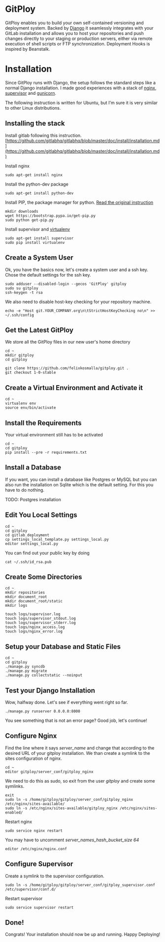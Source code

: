 # GitPloy

GitPloy enables you to build your own self-contained versioning and deployment system. Backed by [Django](https://www.djangoproject.com/) it seamlessly integrates with your GitLab installation and allows you to host your repositories and push changes directly to your staging or production servers, either via remote execution of shell scripts or FTP synchronization. Deployment Hooks is inspired by Beanstalk. 


Installation
============

Since GitPloy runs with Django, the setup follows the standard steps like a normal Django installation. I made good experiences with a stack of [nginx](http://nginx.org/), [supervisor](http://supervisord.org/) and [gunicorn](http://gunicorn.org/).

The following instruction is written for Ubuntu, but I'm sure it is very similar to other Linux distributions.


Installing the stack
--------------------

Install gitlab following this instruction.
[https://github.com/gitlabhq/gitlabhq/blob/master/doc/install/installation.md](https://github.com/gitlabhq/gitlabhq/blob/master/doc/install/installation.md)

	

Install nginx

	sudo apt-get install nginx	
	
Install the python-dev package
	
	sudo apt-get install python-dev
	
Install PIP, the package manager for python. [Read the original instruction](http://pip.readthedocs.org/en/latest/installing.html)
	
	mkdir downloads
	wget https://bootstrap.pypa.io/get-pip.py
	sudo python get-pip.py
	
Install supervisor and [virtualenv](https://virtualenv.pypa.io/en/latest/)

	sudo apt-get install supervisor
	sudo pip install virtualenv
	

	


Create a System User
--------------------

Ok, you have the basics now, let's create a system user and a ssh key. Chose the default settings for the ssh key.

	sudo adduser --disabled-login --gecos 'GitPloy' gitploy
	sudo su gitploy
	ssh-keygen -t rsa
	
We also need to disable host-key checking for your repository machine.

	echo -e "Host git.YOUR_COMPANY.org\n\tStrictHostKeyChecking no\n" >> ~/.ssh/config
	
	
Get the Latest GitPloy 
----------------------
	
We store all the GitPloy files in our new user's home directory

	cd ~
	mkdir gitploy
	cd gitploy
	
	git clone https://github.com/felixkosmalla/gitploy.git .
	git checkout 1-0-stable

	
Create a Virtual Environment and Activate it
--------------------------------------------
	
	cd ~
	virtualenv env
	source env/bin/activate


	
Install the Requirements
------------------------

Your virtual environment still has to be activated

	cd ~
	cd gitploy
	pip install --pre -r requirements.txt
	

Install a Database
------------------
If you want, you can install a database like Postgres or MySQL but you can also run the installation on Sqlite which is the default setting. For this you have to do nothing.

TODO: Postgres installation


Edit You Local Settings
-----------------------
	
	cd ~
	cd gitploy
	cd gitlab_deployment
	cp settings_local_template.py settings_local.py
	editor settings_local.py
	
You can find out your public key by doing

	cat ~/.ssh/id_rsa.pub
	


Create Some Directories
-----------------------

	cd ~
	mkdir repositories
	mkdir document_root
	mkdir document_root/static
	mkdir logs
	
	touch logs/supervisor.log
	touch logs/supervisor_stdout.log
	touch logs/supervisor_stderr.log
	touch logs/nginx_access.log
	touch logs/nginx_error.log
	

Setup your Database and Static Files
------------------------------------

	cd ~
	cd gitploy
	./manage.py syncdb
	./manage.py migrate
	./manage.py collectstatic --noinput


Test your Django Installation
----------------------------
Wow, halfway done. Let's see if everything went right so far.

	./manage.py runserver 0.0.0.0:8000
	
You see something that is not an error page? Good job, let's continue!


Configure Nginx
---------------
Find the line where it says _server_name_ and change that according to the desired URL of your gitploy installation. We than create a symlink to the sites configuration of nginx.

	cd ~
	editor gitploy/server_conf/gitploy_nginx
	
We need to do this as sudo, so exit from the user _gitploy_ and create some symlinks.

	exit
	sudo ln -s /home/gitploy/gitploy/server_conf/gitploy_nginx /etc/nginx/sites-available/
	sudo ln -s /etc/nginx/sites-available/gitploy_nginx /etc/nginx/sites-enabled/
	
Restart nginx

	sudo service nginx restart
	
You may have to uncomment _server_names_hash_bucket_size 64_
	
	editor /etc/nginx/nginx.conf
	

	
Configure Supervisor
--------------------
Create a symlink to the supervisor configuration.

	sudo ln -s /home/gitploy/gitploy/server_conf/gitploy_supervisor.conf /etc/supervisor/conf.d/
	
Restart supervisor

	sudo service supervisor restart
	
	
Done!
-----

Congrats! Your installation should now be up and running. Happy Deploying!
	


	

	
	
	
	
	
	







	
	
